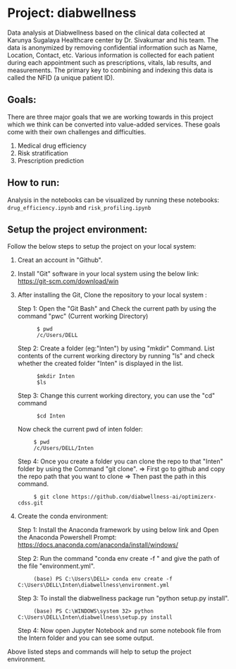 # Project: diabwellness

Data analysis at Diabwellness based on the clinical data collected at Karunya Sugalaya Healthcare center by Dr. Sivakumar and his team. The data is anonymized by removing confidential information such as Name, Location, Contact, etc. Various information is collected for each patient during each appointment such as prescriptions, vitals, lab results, and measurements. The primary key to combining and indexing this data is called the NFID (a unique patient ID).

## Goals:

There are three major goals that we are working towards in this project which we think can be converted into value-added services. These goals come with their own challenges and difficulties.

1. Medical drug efficiency
2. Risk stratification
3. Prescription prediction

## How to run:

Analysis in the notebooks can be visualized by running these notebooks: `drug_efficiency.ipynb` and `risk_profiling.ipynb` 

## Setup the project environment:

Follow the below steps to setup the project on your local system:

1. Creat an account in "Github".
2. Install "Git" software in your local system using the below link:
        https://git-scm.com/download/win

3. After installing the Git, Clone the repository to your local system :

    Step 1: Open the "Git Bash" and Check the current path by using the command "pwc" (Current working Directory) 
            
             $ pwd
             /c/Users/DELL

    Step 2: Create a folder (eg:"Inten") by using "mkdir" Command. List contents of the current working directory by running "ls" and check whether the created folder "Inten" is displayed in the list. 

             $mkdir Inten
             $ls
    
    Step 3: Change this current working directory, you can use the "cd" command

             $cd Inten

     Now check the current pwd of inten folder:
            
            $ pwd
            /c/Users/DELL/Inten

    Step 4: Once you create a folder you can clone the repo to that "Inten" folder by using the Command "git clone".
               => First go to github and copy the repo path that you want to clone 
               => Then past the path in this command.
    
            $ git clone https://github.com/diabwellness-ai/optimizerx-cdss.git

4. Create the conda environment:

    Step 1: Install the Anaconda framework by using below link and Open the Anaconda Powershell Prompt:
            https://docs.anaconda.com/anaconda/install/windows/

    Step 2: Run the command "conda env create -f " and give the path of the file "environment.yml".

            (base) PS C:\Users\DELL> conda env create -f C:\Users\DELL\Inten\diabwellness\environment.yml 

    Step 3: To install the diabwellness package run "python setup.py install".
            
            (base) PS C:\WINDOWS\system 32> python C:\Users\DELL\Inten\diabwellness\setup.py install
 
    Step 4: Now open Jupyter Notebook and run some notebook file from the Intern folder and you can see some output.

Above listed steps and commands will help to setup the project environment.
